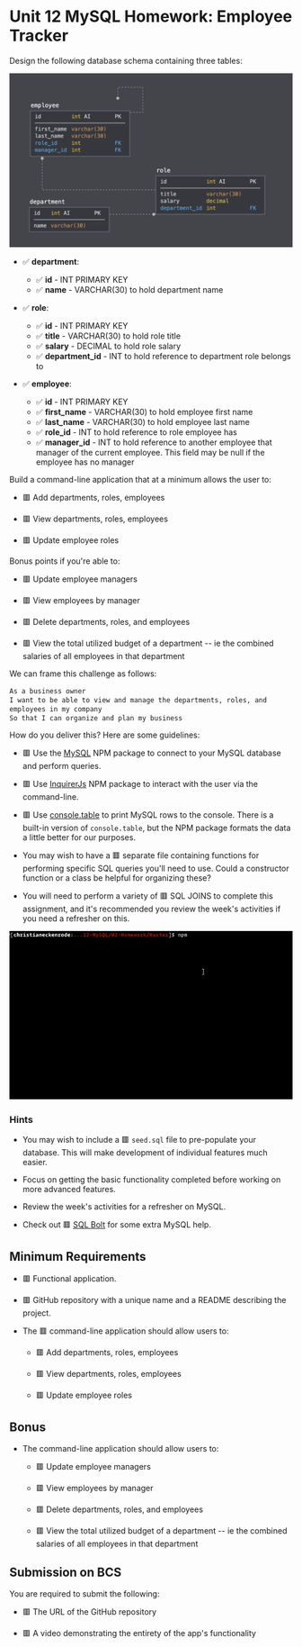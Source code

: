 # Unit 12 MySQL Homework: Employee Tracker

Design the following database schema containing three tables:

![Database Schema](Assets/schema.png)

* ✅ **department**:

  * ✅ **id** - INT PRIMARY KEY
  * ✅ **name** - VARCHAR(30) to hold department name

* ✅ **role**:

  * ✅ **id** - INT PRIMARY KEY
  * ✅ **title** -  VARCHAR(30) to hold role title
  * ✅ **salary** -  DECIMAL to hold role salary
  * ✅ **department_id** -  INT to hold reference to department role belongs to

* ✅ **employee**:

  * ✅ **id** - INT PRIMARY KEY
  * ✅ **first_name** - VARCHAR(30) to hold employee first name
  * ✅ **last_name** - VARCHAR(30) to hold employee last name
  * ✅ **role_id** - INT to hold reference to role employee has
  * ✅ **manager_id** - INT to hold reference to another employee that manager of the current employee. This field may be null if the employee has no manager
  
Build a command-line application that at a minimum allows the user to:

  * 🟥 Add departments, roles, employees

  * 🟥 View departments, roles, employees

  * 🟥 Update employee roles

Bonus points if you're able to:

  * 🟥 Update employee managers

  * 🟥 View employees by manager

  * 🟥 Delete departments, roles, and employees

  * 🟥 View the total utilized budget of a department -- ie the combined salaries of all employees in that department

We can frame this challenge as follows:

```
As a business owner
I want to be able to view and manage the departments, roles, and employees in my company
So that I can organize and plan my business
```

How do you deliver this? Here are some guidelines:

* 🟥 Use the [MySQL](https://www.npmjs.com/package/mysql) NPM package to connect to your MySQL database and perform queries.

* 🟥 Use [InquirerJs](https://www.npmjs.com/package/inquirer/v/0.2.3) NPM package to interact with the user via the command-line.

* 🟥 Use [console.table](https://www.npmjs.com/package/console.table) to print MySQL rows to the console. There is a built-in version of `console.table`, but the NPM package formats the data a little better for our purposes.

* You may wish to have a 🟥 separate file containing functions for performing specific SQL queries you'll need to use. Could a constructor function or a class be helpful for organizing these?

* You will need to perform a variety of 🟥 SQL JOINS to complete this assignment, and it's recommended you review the week's activities if you need a refresher on this.

![Employee Tracker](Assets/employee-tracker.gif)

### Hints

* You may wish to include a 🟥 `seed.sql` file to pre-populate your database. This will make development of individual features much easier.

* Focus on getting the basic functionality completed before working on more advanced features.

* Review the week's activities for a refresher on MySQL.

* Check out 🟥 [SQL Bolt](https://sqlbolt.com/) for some extra MySQL help.

## Minimum Requirements

* 🟥 Functional application.

* 🟥 GitHub repository with a unique name and a README describing the project.

* The 🟥 command-line application should allow users to:

  * 🟥 Add departments, roles, employees

  * 🟥 View departments, roles, employees

  * 🟥 Update employee roles

## Bonus

* The command-line application should allow users to:

  * 🟥 Update employee managers

  * 🟥 View employees by manager

  * 🟥 Delete departments, roles, and employees

  * 🟥 View the total utilized budget of a department -- ie the combined salaries of all employees in that department

## Submission on BCS

You are required to submit the following:

* 🟥 The URL of the GitHub repository

* 🟥 A video demonstrating the entirety of the app's functionality 